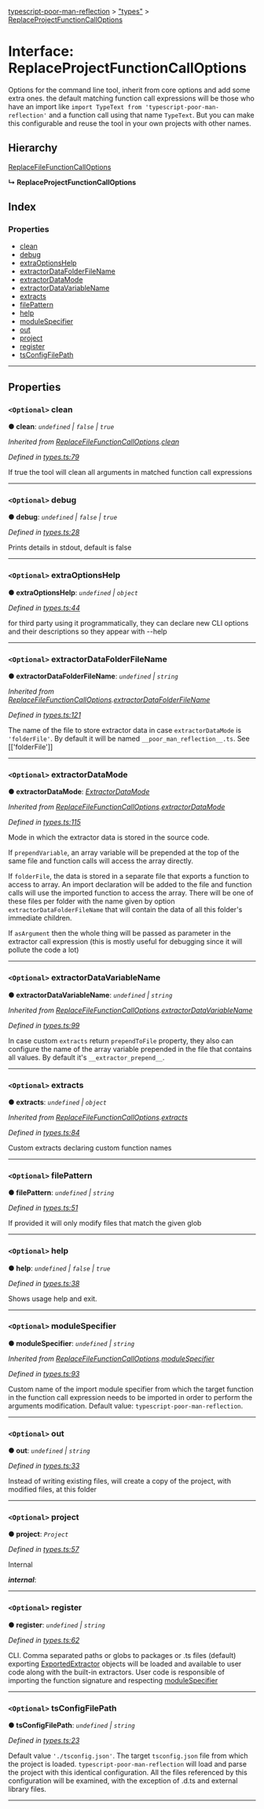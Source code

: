 [typescript-poor-man-reflection](../README.md) > ["types"](../modules/_types_.md) > [ReplaceProjectFunctionCallOptions](../interfaces/_types_.replaceprojectfunctioncalloptions.md)

# Interface: ReplaceProjectFunctionCallOptions

Options for the command line tool, inherit from core options and add some extra ones. the default matching function call expressions will be those who have an import like `import TypeText from 'typescript-poor-man-reflection'` and a function call using that name `TypeText`. But you can make this configurable and reuse the tool in your own projects with other names.

## Hierarchy

 [ReplaceFileFunctionCallOptions](_types_.replacefilefunctioncalloptions.md)

**↳ ReplaceProjectFunctionCallOptions**

## Index

### Properties

* [clean](_types_.replaceprojectfunctioncalloptions.md#clean)
* [debug](_types_.replaceprojectfunctioncalloptions.md#debug)
* [extraOptionsHelp](_types_.replaceprojectfunctioncalloptions.md#extraoptionshelp)
* [extractorDataFolderFileName](_types_.replaceprojectfunctioncalloptions.md#extractordatafolderfilename)
* [extractorDataMode](_types_.replaceprojectfunctioncalloptions.md#extractordatamode)
* [extractorDataVariableName](_types_.replaceprojectfunctioncalloptions.md#extractordatavariablename)
* [extracts](_types_.replaceprojectfunctioncalloptions.md#extracts)
* [filePattern](_types_.replaceprojectfunctioncalloptions.md#filepattern)
* [help](_types_.replaceprojectfunctioncalloptions.md#help)
* [moduleSpecifier](_types_.replaceprojectfunctioncalloptions.md#modulespecifier)
* [out](_types_.replaceprojectfunctioncalloptions.md#out)
* [project](_types_.replaceprojectfunctioncalloptions.md#project)
* [register](_types_.replaceprojectfunctioncalloptions.md#register)
* [tsConfigFilePath](_types_.replaceprojectfunctioncalloptions.md#tsconfigfilepath)

---

## Properties

<a id="clean"></a>

### `<Optional>` clean

**● clean**: *`undefined` \| `false` \| `true`*

*Inherited from [ReplaceFileFunctionCallOptions](_types_.replacefilefunctioncalloptions.md).[clean](_types_.replacefilefunctioncalloptions.md#clean)*

*Defined in [types.ts:79](https://github.com/cancerberoSgx/typescript-poor-man-reflection/blob/24513f8/src/types.ts#L79)*

If true the tool will clean all arguments in matched function call expressions

___
<a id="debug"></a>

### `<Optional>` debug

**● debug**: *`undefined` \| `false` \| `true`*

*Defined in [types.ts:28](https://github.com/cancerberoSgx/typescript-poor-man-reflection/blob/24513f8/src/types.ts#L28)*

Prints details in stdout, default is false

___
<a id="extraoptionshelp"></a>

### `<Optional>` extraOptionsHelp

**● extraOptionsHelp**: *`undefined` \| `object`*

*Defined in [types.ts:44](https://github.com/cancerberoSgx/typescript-poor-man-reflection/blob/24513f8/src/types.ts#L44)*

for third party using it programmatically, they can declare new CLI options and their descriptions so they appear with --help

___
<a id="extractordatafolderfilename"></a>

### `<Optional>` extractorDataFolderFileName

**● extractorDataFolderFileName**: *`undefined` \| `string`*

*Inherited from [ReplaceFileFunctionCallOptions](_types_.replacefilefunctioncalloptions.md).[extractorDataFolderFileName](_types_.replacefilefunctioncalloptions.md#extractordatafolderfilename)*

*Defined in [types.ts:121](https://github.com/cancerberoSgx/typescript-poor-man-reflection/blob/24513f8/src/types.ts#L121)*

The name of the file to store extractor data in case `extractorDataMode` is `'folderFile'`. By default it will be named `__poor_man_reflection__.ts`. See \[\['folderFile'\]\]

___
<a id="extractordatamode"></a>

### `<Optional>` extractorDataMode

**● extractorDataMode**: *[ExtractorDataMode](../modules/_types_.md#extractordatamode)*

*Inherited from [ReplaceFileFunctionCallOptions](_types_.replacefilefunctioncalloptions.md).[extractorDataMode](_types_.replacefilefunctioncalloptions.md#extractordatamode)*

*Defined in [types.ts:115](https://github.com/cancerberoSgx/typescript-poor-man-reflection/blob/24513f8/src/types.ts#L115)*

Mode in which the extractor data is stored in the source code.

If `prependVariable`, an array variable will be prepended at the top of the same file and function calls will access the array directly.

If `folderFile`, the data is stored in a separate file that exports a function to access to array. An import declaration will be added to the file and function calls will use the imported function to access the array. There will be one of these files per folder with the name given by option `extractorDataFolderFileName` that will contain the data of all this folder's immediate children.

If `asArgument` then the whole thing will be passed as parameter in the extractor call expression (this is mostly useful for debugging since it will pollute the code a lot)

___
<a id="extractordatavariablename"></a>

### `<Optional>` extractorDataVariableName

**● extractorDataVariableName**: *`undefined` \| `string`*

*Inherited from [ReplaceFileFunctionCallOptions](_types_.replacefilefunctioncalloptions.md).[extractorDataVariableName](_types_.replacefilefunctioncalloptions.md#extractordatavariablename)*

*Defined in [types.ts:99](https://github.com/cancerberoSgx/typescript-poor-man-reflection/blob/24513f8/src/types.ts#L99)*

In case custom `extracts` return `prependToFile` property, they also can configure the name of the array variable prepended in the file that contains all values. By default it's `__extractor_prepend__`.

___
<a id="extracts"></a>

### `<Optional>` extracts

**● extracts**: *`undefined` \| `object`*

*Inherited from [ReplaceFileFunctionCallOptions](_types_.replacefilefunctioncalloptions.md).[extracts](_types_.replacefilefunctioncalloptions.md#extracts)*

*Defined in [types.ts:84](https://github.com/cancerberoSgx/typescript-poor-man-reflection/blob/24513f8/src/types.ts#L84)*

Custom extracts declaring custom function names

___
<a id="filepattern"></a>

### `<Optional>` filePattern

**● filePattern**: *`undefined` \| `string`*

*Defined in [types.ts:51](https://github.com/cancerberoSgx/typescript-poor-man-reflection/blob/24513f8/src/types.ts#L51)*

If provided it will only modify files that match the given glob

___
<a id="help"></a>

### `<Optional>` help

**● help**: *`undefined` \| `false` \| `true`*

*Defined in [types.ts:38](https://github.com/cancerberoSgx/typescript-poor-man-reflection/blob/24513f8/src/types.ts#L38)*

Shows usage help and exit.

___
<a id="modulespecifier"></a>

### `<Optional>` moduleSpecifier

**● moduleSpecifier**: *`undefined` \| `string`*

*Inherited from [ReplaceFileFunctionCallOptions](_types_.replacefilefunctioncalloptions.md).[moduleSpecifier](_types_.replacefilefunctioncalloptions.md#modulespecifier)*

*Defined in [types.ts:93](https://github.com/cancerberoSgx/typescript-poor-man-reflection/blob/24513f8/src/types.ts#L93)*

Custom name of the import module specifier from which the target function in the function call expression needs to be imported in order to perform the arguments modification. Default value: `typescript-poor-man-reflection`.

___
<a id="out"></a>

### `<Optional>` out

**● out**: *`undefined` \| `string`*

*Defined in [types.ts:33](https://github.com/cancerberoSgx/typescript-poor-man-reflection/blob/24513f8/src/types.ts#L33)*

Instead of writing existing files, will create a copy of the project, with modified files, at this folder

___
<a id="project"></a>

### `<Optional>` project

**● project**: *`Project`*

*Defined in [types.ts:57](https://github.com/cancerberoSgx/typescript-poor-man-reflection/blob/24513f8/src/types.ts#L57)*

Internal

*__internal__*: 

___
<a id="register"></a>

### `<Optional>` register

**● register**: *`undefined` \| `string`*

*Defined in [types.ts:62](https://github.com/cancerberoSgx/typescript-poor-man-reflection/blob/24513f8/src/types.ts#L62)*

CLI. Comma separated paths or globs to packages or .ts files (default) exporting [ExportedExtractor](_types_.exportedextractor.md) objects will be loaded and available to user code along with the built-in extractors. User code is responsible of importing the function signature and respecting [moduleSpecifier](_types_.replaceprojectfunctioncalloptions.md#modulespecifier)

___
<a id="tsconfigfilepath"></a>

### `<Optional>` tsConfigFilePath

**● tsConfigFilePath**: *`undefined` \| `string`*

*Defined in [types.ts:23](https://github.com/cancerberoSgx/typescript-poor-man-reflection/blob/24513f8/src/types.ts#L23)*

Default value `'./tsconfig.json'`. The target `tsconfig.json` file from which the project is loaded. `typescript-poor-man-reflection` will load and parse the project with this identical configuration. All the files referenced by this configuration will be examined, with the exception of .d.ts and external library files.

___

